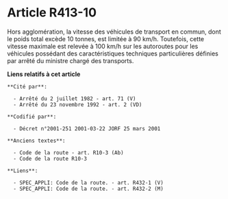 # Article R413-10

Hors agglomération, la vitesse des véhicules de transport en commun, dont le poids total excède 10 tonnes, est limitée à 90
km/h. Toutefois, cette vitesse maximale est relevée à 100 km/h sur les autoroutes pour les véhicules possédant des
caractéristiques techniques particulières définies par arrêté du ministre chargé des transports.

**Liens relatifs à cet article**

	**Cité par**:

	  - Arrêté du 2 juillet 1982 - art. 71 (V)
	  - Arrêté du 23 novembre 1992 - art. 2 (VD)

	**Codifié par**:

	  - Décret n°2001-251 2001-03-22 JORF 25 mars 2001

	**Anciens textes**:

	  - Code de la route - art. R10-3 (Ab)
	  - Code de la route R10-3

	**Liens**:

	  - SPEC_APPLI: Code de la route. - art. R432-1 (V)
	  - SPEC_APPLI: Code de la route. - art. R432-2 (M)
